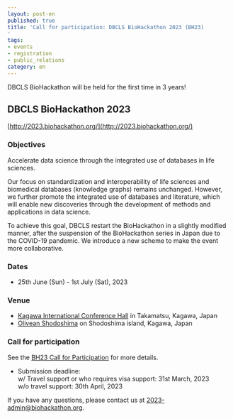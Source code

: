 ```yaml
---
layout: post-en
published: true
title: 'Call for participation: DBCLS BioHackathon 2023 (BH23)
'
tags:
- events
- registration
- public_relations
category: en
---
```

DBCLS BioHackathon will be held for the first time in 3 years!

## DBCLS BioHackathon 2023 
[http://2023.biohackathon.org/](http://2023.biohackathon.org/)

### Objectives

Accelerate data science through the integrated use of databases in life sciences.

Our focus on standardization and interoperability of life sciences and biomedical databases (knowledge graphs) remains unchanged. However, we further promote the integrated use of databases and literature, which will enable new discoveries through the development of methods and applications in data science.

To achieve this goal, DBCLS restart the BioHackathon in a slightly modified manner, after the suspension of the BioHackathon series in Japan due to the COVID-19 pandemic. We introduce a new scheme to make the event more collaborative. 

### Dates
* 25th June (Sun) - 1st July (Sat), 2023

### Venue
* [Kagawa International Conference Hall](https://www.symboltower.com/en/) in Takamatsu, Kagawa, Japan
* [Olivean Shodoshima](https://olivean.com/en/) on Shodoshima island, Kagawa, Japan

### Call for participation
See the [BH23 Call for Participation](https://2023.biohackathon.org/call) for more details.
  
* Submission deadline:<br />
 w/ Travel support or who requires visa support: 31st March, 2023<br />
 w/o travel support: 30th April, 2023<br />

If you have any questions, please contact us at 2023-admin@biohackathon.org.
